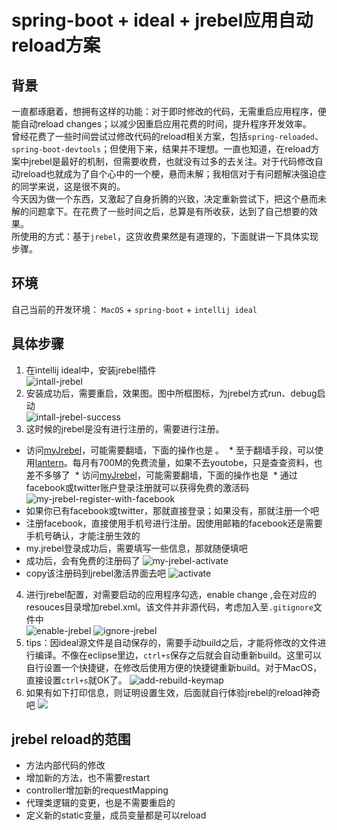 # spring-boot + ideal + jrebel应用自动reload方案
## 背景
一直都琢磨着，想拥有这样的功能：对于即时修改的代码，无需重启应用程序，便能自动reload changes；以减少因重启应用花费的时间，提升程序开发效率。  
曾经花费了一些时间尝试过修改代码的reload相关方案，包括`spring-reloaded`、`spring-boot-devtools`；但使用下来，结果并不理想。一直也知道，在reload方案中jrebel是最好的机制，但需要收费，也就没有过多的去关注。对于代码修改自动reload也就成为了自个心中的一个梗，悬而未解；我相信对于有问题解决强迫症的同学来说，这是很不爽的。  
今天因为做一个东西，又激起了自身折腾的兴致，决定重新尝试下，把这个悬而未解的问题拿下。在花费了一些时间之后，总算是有所收获，达到了自己想要的效果。  
所使用的方式：基于`jrebel`，这货收费果然是有道理的，下面就讲一下具体实现步骤。

## 环境
自己当前的开发环境： `MacOS` + `spring-boot` + `intellij ideal`

## 具体步骤
1. 在intellij ideal中，安装jrebel插件  
![intall-jrebel](images/install-jrebel.png)
2. 安装成功后，需要重启，效果图。图中所框图标，为jrebel方式run、debug启动  
![intall-jrebel-success](images/install-jrebel-success.png)
3. 这时候的jrebel是没有进行注册的，需要进行注册。
  * 访问[myJrebel](https://my.jrebel.com/)，可能需要翻墙，下面的操作也是 。
  * 至于翻墙手段，可以使用[lantern](https://github.com/getlantern/lantern)。每月有700M的免费流量，如果不去youtobe，只是查查资料，也差不多够了
  * 访问[myJrebel](https://my.jrebel.com/)，可能需要翻墙，下面的操作也是
  * 通过facebook或twitter账户登录注册就可以获得免费的激活码
   ![my-jrebel-register-with-facebook](images/my-jrebel-register-with-facebook.png)
  * 如果你已有facebook或twitter，那就直接登录；如果没有，那就注册一个吧
  * 注册facebook，直接使用手机号进行注册。因使用邮箱的facebook还是需要手机号确认，才能注册生效的
  * my.jrebel登录成功后，需要填写一些信息，那就随便填吧
  * 成功后，会有免费的注册码了
  ![my-jrebel-activate](images/my-jrebel-activate.png)
  * copy该注册码到jrebel激活界面去吧
  ![activate](images/activate.png)
4. 进行jrebel配置，对需要启动的应用程序勾选，enable change ,会在对应的resouces目录增加rebel.xml。该文件并非源代码，考虑加入至`.gitignore`文件中  
![enable-jrebel](images/enable-jrebel.png)
![ignore-jrebel](images/ignore-jrebel.png)
5. tips：因ideal源文件是自动保存的，需要手动build之后，才能将修改的文件进行编译。不像在eclipse里边，`ctrl+s`保存之后就会自动重新build。这里可以自行设置一个快捷键，在修改后使用方便的快捷键重新build。对于MacOS，直接设置`ctrl+s`就OK了。
![add-rebuild-keymap](images/add-rebuild-keymap.png)
6. 如果有如下打印信息，则证明设置生效，后面就自行体验jrebel的reload神奇吧
![](images/jrebel-effective-show.png)

## jrebel reload的范围
* 方法内部代码的修改
* 增加新的方法，也不需要restart
* controller增加新的requestMapping
* 代理类逻辑的变更，也是不需要重启的
* 定义新的static变量，成员变量都是可以reload
